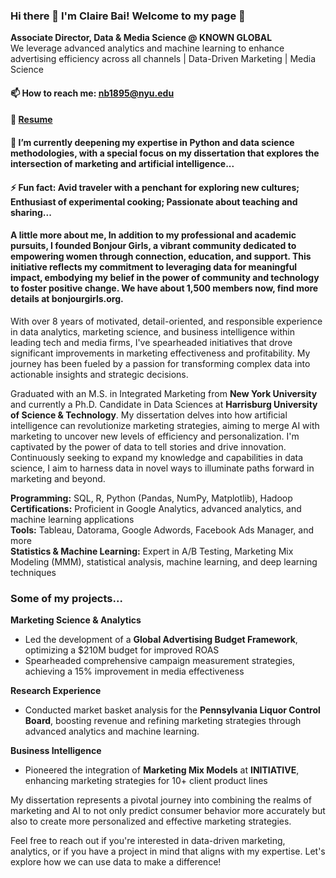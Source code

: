 ### Hi there 👋 I'm **Claire Bai**! Welcome to my page 🙂

**Associate Director, Data & Media Science @ KNOWN GLOBAL**  
We leverage advanced analytics and machine learning to enhance advertising efficiency across all channels | Data-Driven Marketing | Media Science

#### 📫 How to reach me: nb1895@nyu.edu
#### 📄 [Resume](#)
#### 🌱 I’m currently deepening my expertise in Python and data science methodologies, with a special focus on my dissertation that explores the intersection of marketing and artificial intelligence...
#### ⚡ Fun fact: Avid traveler with a penchant for exploring new cultures; Enthusiast of experimental cooking; Passionate about teaching and sharing...
#### A little more about me, In addition to my professional and academic pursuits, I founded **Bonjour Girls**, a vibrant community dedicated to empowering women through connection, education, and support. This initiative reflects my commitment to leveraging data for meaningful impact, embodying my belief in the power of community and technology to foster positive change. We have about 1,500 members now, find more details at bonjourgirls.org.

With over 8 years of motivated, detail-oriented, and responsible experience in data analytics, marketing science, and business intelligence within leading tech and media firms, I've spearheaded initiatives that drove significant improvements in marketing effectiveness and profitability. My journey has been fueled by a passion for transforming complex data into actionable insights and strategic decisions.

Graduated with an M.S. in Integrated Marketing from **New York University** and currently a Ph.D. Candidate in Data Sciences at **Harrisburg University of Science & Technology**. My dissertation delves into how artificial intelligence can revolutionize marketing strategies, aiming to merge AI with marketing to uncover new levels of efficiency and personalization. I'm captivated by the power of data to tell stories and drive innovation. Continuously seeking to expand my knowledge and capabilities in data science, I aim to harness data in novel ways to illuminate paths forward in marketing and beyond.

**Programming:** SQL, R, Python (Pandas, NumPy, Matplotlib), Hadoop  
**Certifications:** Proficient in Google Analytics, advanced analytics, and machine learning applications  
**Tools:** Tableau, Datorama, Google Adwords, Facebook Ads Manager, and more  
**Statistics & Machine Learning:** Expert in A/B Testing, Marketing Mix Modeling (MMM), statistical analysis, machine learning, and deep learning techniques

### Some of my projects...

**Marketing Science & Analytics**

- Led the development of a **Global Advertising Budget Framework**, optimizing a $210M budget for improved ROAS
- Spearheaded comprehensive campaign measurement strategies, achieving a 15% improvement in media effectiveness

**Research Experience**

- Conducted market basket analysis for the **Pennsylvania Liquor Control Board**, boosting revenue and refining marketing strategies through advanced analytics and machine learning.

**Business Intelligence**

- Pioneered the integration of **Marketing Mix Models** at **INITIATIVE**, enhancing marketing strategies for 10+ client product lines

My dissertation represents a pivotal journey into combining the realms of marketing and AI to not only predict consumer behavior more accurately but also to create more personalized and effective marketing strategies. 

Feel free to reach out if you're interested in data-driven marketing, analytics, or if you have a project in mind that aligns with my expertise. Let's explore how we can use data to make a difference!


